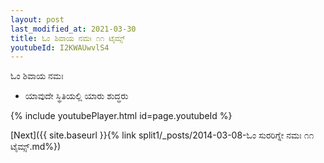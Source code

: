 ```yaml
---
layout: post
last_modified_at: 2021-03-30
title: ಓಂ ಶಿವಾಯ ನಮಃ ೧೧ ಟೈಮ್ಸ್
youtubeId: I2KWAUwvlS4
---
```

 
 
 ಓಂ ಶಿವಾಯ ನಮಃ  
 
 -  ಯಾವುದೇ ಸ್ಥಿತಿಯಲ್ಲಿ ಯಾರು ಶುದ್ಧರು 
 
  
 
  
 
 
 
 
 
 


{% include youtubePlayer.html id=page.youtubeId %}
 
[Next]({{ site.baseurl }}{% link  split1/_posts/2014-03-08-ಓಂ ಸುರರಿಗ್ನೇ ನಮಃ ೧೧ ಟೈಮ್ಸ್.md%})
 
